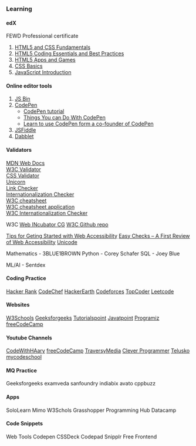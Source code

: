 ### Learning
#### edX
FEWD Professional certificate  
1. [HTML5 and CSS Fundamentals](https://www.edx.org/course/html5-and-css-fundamentals)  
2. [HTML5 Coding Essentials and Best Practices](https://www.edx.org/course/html5-coding-essentials-and-best-practices)  
3. [HTML5 Apps and Games](https://www.edx.org/course/html5-apps-and-games)  
4. [CSS Basics](https://www.edx.org/course/css-basics)  
5. [JavaScript Introduction](https://www.edx.org/course/javascript-introduction)  


#### Online editor tools
1. [JS Bin](https://jsbin.com/)
2. [CodePen](https://codepen.io/)  
   * [CodePen tutorial](https://css-tricks.com/video-screencasts/112-using-codepen/)  
   * [Things You can Do With CodePen](https://codepen.io/brentmiller/post/things-you-can-do-with-codepen)
   * [Learn to use CodePen form a co-founder of CodePen](https://youtu.be/vb9uYBtqmeM)  
3. [JSFiddle](https://jsfiddle.net/)  
4. [Dabblet](https://dabblet.com/)  

#### Validators
[MDN Web Docs](https://developer.mozilla.org/)  
[W3C Validator](https://validator.w3.org/)  
[CSS Validator](https://jigsaw.w3.org/css-validator/)  
[Unicorn](https://validator.w3.org/unicorn/)  
[Link Checker](https://validator.w3.org/checklink)  
[Internationalization Checker](https://validator.w3.org/i18n-checker/)  
[W3C cheatsheet](https://www.w3.org/2009/cheatsheet/)  
[W3C cheatsheet application](https://dev.w3.org/2009/cheatsheet/doc/)  
[W3C Internationalization Checker](https://validator.w3.org/i18n-checker/)


W3C
[Web INcubator CG](https://wicg.io/)
[W3C Github repo](https://github.com/w3c/)

[Tips for Geting Started with Web Accessibility](https://www.w3.org/WAI/tips/)
[Easy Checks – A First Review of Web Accessibility](https://www.w3.org/WAI/test-evaluate/preliminary/)
[Unicode](https://www.w3.org/International/articles/definitions-characters/index.en#charsets)


Mathematics - 3BLUE1BROWN
Python - Corey Schafer
SQL - Joey Blue

ML/AI - Sentdex

#### Coding Practice
[Hacker Rank](https://www.hackerrank.com/)
[CodeChef](https://www.codechef.com/)
[HackerEarth](https://www.hackerearth.com/)
[Codeforces](https://codeforces.com/)
[TopCoder](https://www.topcoder.com/)
[Leetcode](https://leetcode.com/)

#### Websites
[W3Schools](https://www.w3schools.com/)
[Geeksforgeeks](https://www.geeksforgeeks.org/)
[Tutorialspoint](https://www.tutorialspoint.com/)
[Javatpoint](https://www.javatpoint.com/)
[Programiz](https://www.programiz.com/)
[freeCodeCamp](https://www.freecodecamp.org/)


#### Youtube Channels
[CodeWithHAary](https://www.youtube.com/@CodeWithHarry)
[freeCodeCamp](https://www.youtube.com/@freecodecamp)
[TraversyMedia](https://www.youtube.com/@TraversyMedia)
[Clever Programmer](https://www.youtube.com/@CleverProgrammer)
[Telusko](https://www.youtube.com/@Telusko)
[mycodeschool](https://www.youtube.com/user/mycodeschool)



#### MQ Practice
Geeksforgeeks
examveda
sanfoundry
indiabix
avato
cppbuzz


#### Apps
SoloLearn
Mimo
W3Schols
Grasshopper
Programming Hub
Datacamp


#### Code Snippets
Web Tools
Codepen
CSSDeck
Codepad
Snipplr
Free Frontend

